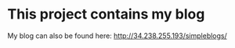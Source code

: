 # This project contains my blog

My blog can also be found here: http://34.238.255.193/simpleblogs/
